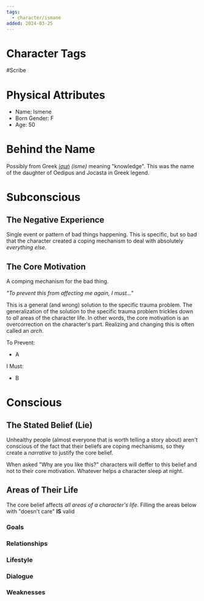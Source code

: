 ```yaml
---
tags:
  - character/ismane
added: 2024-03-25
---
```


# Character Tags

#Scribe 

# Physical Attributes

- Name: Ismene
- Born Gender: F
- Age: 50

# Behind the Name

Possibly from Greek _[ἰσμή](https://www.behindthename.com/support/transcribe?type=GR&target=i%29smh%27) (isme)_ meaning "knowledge". This was the name of the daughter of Oedipus and Jocasta in Greek legend.

# Subconscious

## The Negative Experience

Single event or pattern of bad things happening.
This is specific, but so bad that the character created a coping mechanism to deal with absolutely *everything else*.

## The Core Motivation

A comping mechanism for the bad thing.

*"To prevent this from affecting me again, I must..."*

This is a general (and wrong) solution to the specific trauma problem. The generalization of the solution to the specific trauma problem trickles down to *all* areas of the character life. In other words, the core motivation is an overcorrection on the character's part. Realizing and changing this is often called an *arch*.

To Prevent:
- A

I Must:
- B

# Conscious

## The Stated Belief (Lie)

Unhealthy people (almost everyone that is worth telling a story about) aren't conscious of the fact that their beliefs are coping mechanisms, so they create a *narrative* to justify the core belief.

When asked "Why are you like this?" characters will deffer to this belief and not to their core motivation. Whatever helps a character sleep at night.

## Areas of Their Life

The core belief affects *all areas of a character's life*.
Filling the areas below with "doesn't care" **IS** valid

### Goals
### Relationships
### Lifestyle
### Dialogue
### Weaknesses